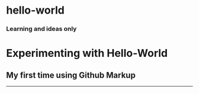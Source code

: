 # hello-world
### Learning and ideas only

# Experimenting with Hello-World

## My first time using Github Markup

***
